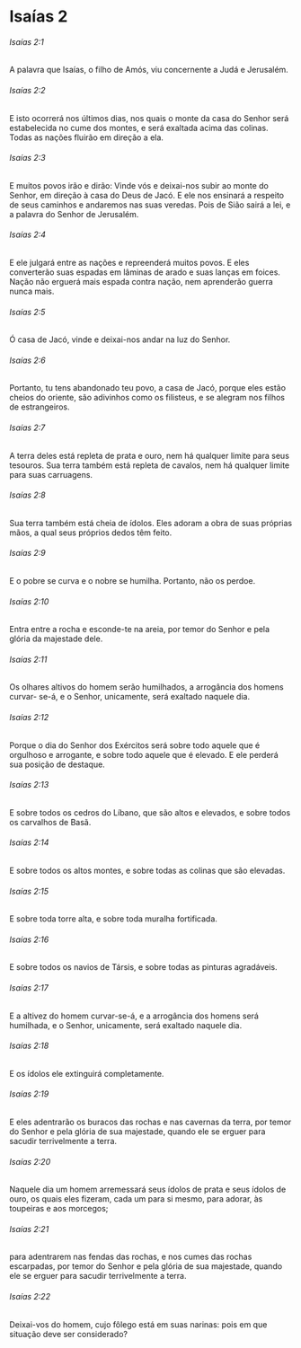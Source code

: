 # Isaías 2

###### Isaías 2:1

A palavra que Isaías, o filho de Amós, viu concernente a Judá e Jerusalém.

###### Isaías 2:2

E isto ocorrerá nos últimos dias, nos quais o monte da casa do Senhor será estabelecida no cume dos montes, e será exaltada acima das colinas. Todas as nações fluirão em direção a ela.

###### Isaías 2:3

E muitos povos irão e dirão: Vinde vós e deixai-nos subir ao monte do Senhor, em direção à casa do Deus de Jacó. E ele nos ensinará a respeito de seus caminhos e andaremos nas suas veredas. Pois de Sião sairá a lei, e a palavra do Senhor de Jerusalém.

###### Isaías 2:4

E ele julgará entre as nações e repreenderá muitos povos. E eles converterão suas espadas em lâminas de arado e suas lanças em foices. Nação não erguerá mais espada contra nação, nem aprenderão guerra nunca mais.

###### Isaías 2:5

Ó casa de Jacó, vinde e deixai-nos andar na luz do Senhor.

###### Isaías 2:6

Portanto, tu tens abandonado teu povo, a casa de Jacó, porque eles estão cheios do oriente, são adivinhos como os filisteus, e se alegram nos filhos de estrangeiros.

###### Isaías 2:7

A terra deles está repleta de prata e ouro, nem há qualquer limite para seus tesouros. Sua terra também está repleta de cavalos, nem há qualquer limite para suas carruagens.

###### Isaías 2:8

Sua terra também está cheia de ídolos. Eles adoram a obra de suas próprias mãos, a qual seus próprios dedos têm feito.

###### Isaías 2:9

E o pobre se curva e o nobre se humilha. Portanto, não os perdoe.

###### Isaías 2:10

Entra entre a rocha e esconde-te na areia, por temor do Senhor e pela glória da majestade dele.

###### Isaías 2:11

Os olhares altivos do homem serão humilhados, a arrogância dos homens curvar- se-á, e o Senhor, unicamente, será exaltado naquele dia.

###### Isaías 2:12

Porque o dia do Senhor dos Exércitos será sobre todo aquele que é orgulhoso e arrogante, e sobre todo aquele que é elevado. E ele perderá sua posição de destaque.

###### Isaías 2:13

E sobre todos os cedros do Líbano, que são altos e elevados, e sobre todos os carvalhos de Basã.

###### Isaías 2:14

E sobre todos os altos montes, e sobre todas as colinas que são elevadas.

###### Isaías 2:15

E sobre toda torre alta, e sobre toda muralha fortificada.

###### Isaías 2:16

E sobre todos os navios de Társis, e sobre todas as pinturas agradáveis.

###### Isaías 2:17

E a altivez do homem curvar-se-á, e a arrogância dos homens será humilhada, e o Senhor, unicamente, será exaltado naquele dia.

###### Isaías 2:18

E os ídolos ele extinguirá completamente.

###### Isaías 2:19

E eles adentrarão os buracos das rochas e nas cavernas da terra, por temor do Senhor e pela glória de sua majestade, quando ele se erguer para sacudir terrivelmente a terra.

###### Isaías 2:20

Naquele dia um homem arremessará seus ídolos de prata e seus ídolos de ouro, os quais eles fizeram, cada um para si mesmo, para adorar, às toupeiras e aos morcegos;

###### Isaías 2:21

para adentrarem nas fendas das rochas, e nos cumes das rochas escarpadas, por temor do Senhor e pela glória de sua majestade, quando ele se erguer para sacudir terrivelmente a terra.

###### Isaías 2:22

Deixai-vos do homem, cujo fôlego está em suas narinas: pois em que situação deve ser considerado?

